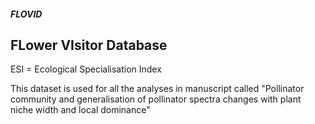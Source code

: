 
##### FLOVID #####

FLower VIsitor Database
------------------------

ESI = Ecological Specialisation Index 

This dataset is used for all the analyses in manuscript called "Pollinator community and generalisation of pollinator spectra changes with plant niche width and local dominance"
